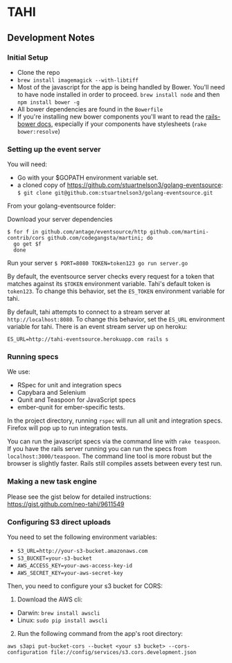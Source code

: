 # TAHI

## Development Notes

### Initial Setup

- Clone the repo
- `brew install imagemagick --with-libtiff`
- Most of the javascript for the app is being handled by Bower.  You'll need to have node installed
in order to proceed.  `brew install node` and then `npm install bower -g`
- All bower dependencies are found in the `Bowerfile`
- If you're installing new bower components you'll want to read the [rails-bower docs](https://github.com/42dev/bower-rails#rake-tasks), especially if 
your components have stylesheets (`rake bower:resolve`)

### Setting up the event server

You will need:
- Go with your $GOPATH environment variable set.
- a cloned copy of https://github.com/stuartnelson3/golang-eventsource: 
  `$ git clone git@github.com:stuartnelson3/golang-eventsource.git`

From your golang-eventsource folder:

Download your server dependencies
```
$ for f in github.com/antage/eventsource/http github.com/martini-contrib/cors github.com/codegangsta/martini; do
  go get $f
  done
```

Run your server
`$ PORT=8080 TOKEN=token123 go run server.go`

By default, the eventsource server checks every request for a token that matches against its `$TOKEN` environment variable. Tahi's default token is `token123`. To change this behavior, set the `ES_TOKEN` environment variable for tahi.

By default, tahi attempts to connect to a stream server at `http://localhost:8080`. To change this behavior, set the `ES_URL` environment variable for tahi. There is an event stream server up on heroku:

```
ES_URL=http://tahi-eventsource.herokuapp.com rails s
```

### Running specs

We use:

- RSpec for unit and integration specs
- Capybara and Selenium
- Qunit and Teaspoon for JavaScript specs
- ember-qunit for ember-specific tests.

In the project directory, running `rspec` will run all unit and integration
specs. Firefox will pop up to run integration tests.

You can run the javascript specs via the command line with `rake teaspoon`.  If you have the rails server
running you can run the specs from `localhost:3000/teaspoon`.  The command line tool is more robust but the browser is slightly faster.
Rails still compiles assets between every test run.

### Making a new task engine

Please see the gist below for detailed instructions:
https://gist.github.com/neo-tahi/9611549

### Configuring S3 direct uploads

You need to set the following environment variables:

- `S3_URL=http://your-s3-bucket.amazonaws.com`
- `S3_BUCKET=your-s3-bucket`
- `AWS_ACCESS_KEY=your-aws-access-key-id`
- `AWS_SECRET_KEY=your-aws-secret-key`

Then, you need to configure your s3 bucket for CORS:

1. Download the AWS cli: 
  - Darwin: `brew install awscli`
  - Linux: `sudo pip install awscli`
2. Run the following command from the app's root directory:
```
aws s3api put-bucket-cors --bucket <your s3 bucket> --cors-configuration file://config/services/s3.cors.development.json
```


